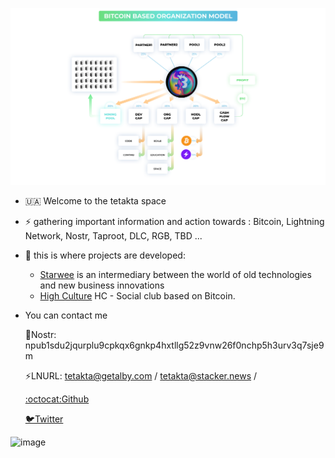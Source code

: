 ![image](https://github.com/tetakta/1111/blob/b60fc36b1e8b84f60d12d9d968c0eee0ffeadfc0/img/BBO%20model.png)


- 🇺🇦 Welcome to the tetakta space 
- ⚡️ gathering important information and action towards :
     Bitcoin, Lightning Network, Nostr, Taproot, DLC, RGB, TBD ...
- 🌵 this is where projects are developed:
  - [Starwee](https://github.com/Bitcoin-Based/starwee) is an intermediary between the world of old technologies and new business innovations
  - [High Culture](https://high-culture.club/) HC - Social club based on Bitcoin.

-  You can contact me

    👾Nostr: npub1sdu2jqurplu9cpkqx6gnkp4hxtllg52z9vnw26f0nchp5h3urv3q7sje9m

    ⚡LNURL: tetakta@getalby.com / tetakta@stacker.news / 

    [:octocat:Github](https://github.com//tetakta)

    [🐦Twitter](https://twitter.com/tetakta)

![image](https://github.com/tetakta/tetakta/blob/90f1a13d77e2f96b5876515c11692ed8c473f947/img/bitcoin%20power.png)
